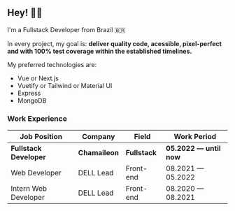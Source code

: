 ## Hey! 👋🏼

I'm a Fullstack Developer from Brazil 🇧🇷

In every project, my goal is: **deliver quality code, acessible, pixel-perfect and with 100% test coverage within the established timelines.**

My preferred technologies are:
- Vue or Next.js
- Vuetify or Tailwind or Material UI
- Express
- MongoDB

### Work Experience
| Job Position                     | Company            | Field                        | Work Period                |
| -------------------------------- | ------------------ | ---------------------------- | -------------------------- |
| **Fullstack Developer**          | **Chamaileon**     | **Fullstack**                | **05.2022 — until now**    |
| Web Developer                    | DELL Lead          | Front-end                    | 08.2021 — 05.2022          |
| Intern Web Developer             | DELL Lead          | Front-end                    | 08.2020 — 08.2021          |
